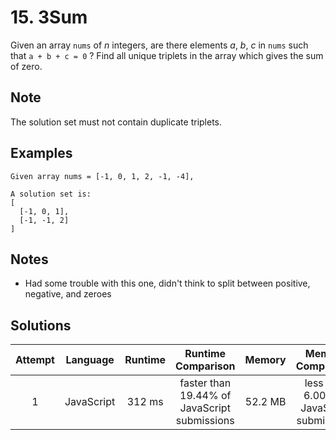 # 15. 3Sum

Given an array `nums` of _n_ integers, are there elements _a_, _b_, _c_ in `nums` such that `a + b + c = 0` ? Find all unique triplets in the array which gives the sum of zero.

## Note

The solution set must not contain duplicate triplets.

## Examples

```
Given array nums = [-1, 0, 1, 2, -1, -4],

A solution set is:
[
  [-1, 0, 1],
  [-1, -1, 2]
]
```

## Notes

- Had some trouble with this one, didn't think to split between positive, negative, and zeroes

## Solutions

|Attempt|Language|Runtime|Runtime Comparison|Memory|Memory Comparison|
|:-:|:-:|:-:|:-:|:-:|:-:|
|1|JavaScript|312 ms|faster than 19.44% of JavaScript submissions|52.2 MB|less than 6.00% of JavaScript submissions|
